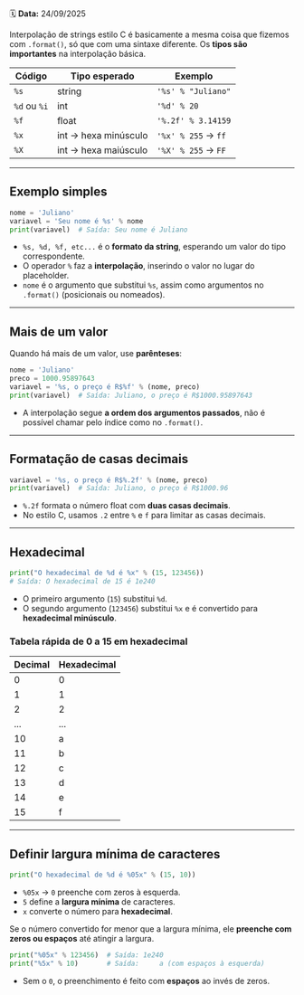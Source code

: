 🗓️ **Data:** 24/09/2025

Interpolação de strings estilo C é basicamente a mesma coisa que fizemos com `.format()`, só que com uma sintaxe diferente. Os **tipos são importantes** na interpolação básica.

| Código       | Tipo esperado        | Exemplo             |
| ------------ | -------------------- | ------------------- |
| `%s`         | string               | `'%s' % "Juliano"`  |
| `%d` ou `%i` | int                  | `'%d' % 20`         |
| `%f`         | float                | `'%.2f' % 3.14159`  |
| `%x`         | int → hexa minúsculo | `'%x' % 255` → `ff` |
| `%X`         | int → hexa maiúsculo | `'%X' % 255` → `FF` |

---
## Exemplo simples

```python
nome = 'Juliano'
variavel = 'Seu nome é %s' % nome
print(variavel)  # Saída: Seu nome é Juliano
```

* `%s, %d, %f, etc...` é o **formato da string**, esperando um valor do tipo correspondente.
* O operador `%` faz a **interpolação**, inserindo o valor no lugar do placeholder.
* `nome` é o argumento que substitui `%s`, assim como argumentos no `.format()` (posicionais ou nomeados).

---

## Mais de um valor

Quando há mais de um valor, use **parênteses**:

```python
nome = 'Juliano'
preco = 1000.95897643
variavel = '%s, o preço é R$%f' % (nome, preco)
print(variavel)  # Saída: Juliano, o preço é R$1000.95897643
```

* A interpolação segue **a ordem dos argumentos passados**, não é possível chamar pelo índice como no `.format()`.

---

## Formatação de casas decimais

```python
variavel = '%s, o preço é R$%.2f' % (nome, preco)
print(variavel)  # Saída: Juliano, o preço é R$1000.96
```

* `%.2f` formata o número float com **duas casas decimais**.
* No estilo C, usamos `.2` entre `%` e `f` para limitar as casas decimais.

---

## Hexadecimal

```python
print("O hexadecimal de %d é %x" % (15, 123456))
# Saída: O hexadecimal de 15 é 1e240
```

* O primeiro argumento (`15`) substitui `%d`.
* O segundo argumento (`123456`) substitui `%x` e é convertido para **hexadecimal minúsculo**.

### Tabela rápida de 0 a 15 em hexadecimal

| Decimal | Hexadecimal |
| ------- | ----------- |
| 0       | 0           |
| 1       | 1           |
| 2       | 2           |
| ...     | ...         |
| 10      | a           |
| 11      | b           |
| 12      | c           |
| 13      | d           |
| 14      | e           |
| 15      | f           |

---

## Definir largura mínima de caracteres

```python
print("O hexadecimal de %d é %05x" % (15, 10))
```

* `%05x` → `0` preenche com zeros à esquerda.
* `5` define a **largura mínima** de caracteres.
* `x` converte o número para **hexadecimal**.

Se o número convertido for menor que a largura mínima, ele **preenche com zeros ou espaços** até atingir a largura.

```python
print("%05x" % 123456)  # Saída: 1e240
print("%5x" % 10)       # Saída:     a (com espaços à esquerda)
```

* Sem o `0`, o preenchimento é feito com **espaços** ao invés de zeros.
